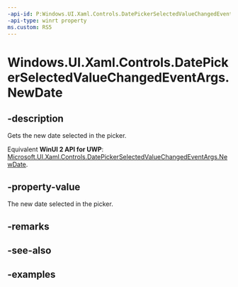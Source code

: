 ```yaml
---
-api-id: P:Windows.UI.Xaml.Controls.DatePickerSelectedValueChangedEventArgs.NewDate
-api-type: winrt property
ms.custom: RS5
---
```


<!-- Property syntax.
public IReference<DateTime> NewDate { get; }
-->

# Windows.UI.Xaml.Controls.DatePickerSelectedValueChangedEventArgs.NewDate

## -description

Gets the new date selected in the picker.

Equivalent **WinUI 2 API for UWP**: [Microsoft.UI.Xaml.Controls.DatePickerSelectedValueChangedEventArgs.NewDate](/windows/winui/api/microsoft.ui.xaml.controls.datepickerselectedvaluechangedeventargs.newdate).

## -property-value

The new date selected in the picker.

## -remarks

## -see-also

## -examples

